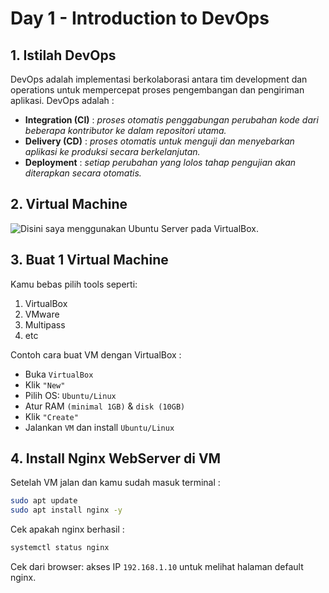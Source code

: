 # Day 1 - Introduction to DevOps

## 1. Istilah DevOps

DevOps adalah implementasi berkolaborasi antara tim development dan operations untuk mempercepat proses pengembangan dan pengiriman aplikasi. DevOps adalah :

- **Integration (CI)** : _proses otomatis penggabungan perubahan kode dari beberapa kontributor ke dalam repositori utama._
- **Delivery (CD)** : _proses otomatis untuk menguji dan menyebarkan aplikasi ke produksi secara berkelanjutan._
- **Deployment** : _setiap perubahan yang lolos tahap pengujian akan diterapkan secara otomatis._

## 2. Virtual Machine

![Disini saya menggunakan Ubuntu Server pada VirtualBox.](https://encrypted-tbn0.gstatic.com/images?q=tbn:ANd9GcRbmKsWKCY_H0bNgedHjXJMoop2-fajr7ZYiw&s)

## 3. Buat 1 Virtual Machine

Kamu bebas pilih tools seperti:

1. VirtualBox
2. VMware
3. Multipass
4. etc

Contoh cara buat VM dengan VirtualBox :

- Buka `VirtualBox`
- Klik `"New"`
- Pilih OS: `Ubuntu/Linux`
- Atur RAM `(minimal 1GB)` & `disk (10GB)`
- Klik `"Create"`
- Jalankan `VM` dan install `Ubuntu/Linux`

## 4. Install Nginx WebServer di VM

Setelah VM jalan dan kamu sudah masuk terminal :
```bash
sudo apt update
sudo apt install nginx -y
```

Cek apakah nginx berhasil :
```bash
systemctl status nginx
```
Cek dari browser: akses IP `192.168.1.10` untuk melihat halaman default nginx.
